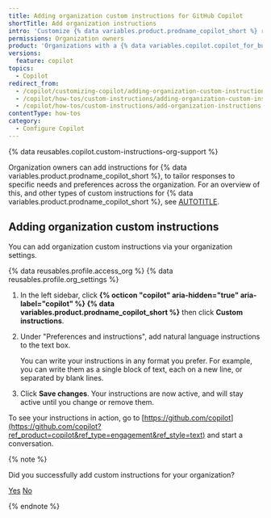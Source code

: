 ```yaml
---
title: Adding organization custom instructions for GitHub Copilot
shortTitle: Add organization instructions
intro: 'Customize {% data variables.product.prodname_copilot_short %} responses for members of your organization.'
permissions: Organization owners
product: 'Organizations with a {% data variables.copilot.copilot_for_business %} or {% data variables.copilot.copilot_enterprise %} plan'
versions:
  feature: copilot
topics:
  - Copilot
redirect_from:
  - /copilot/customizing-copilot/adding-organization-custom-instructions-for-github-copilot
  - /copilot/how-tos/custom-instructions/adding-organization-custom-instructions-for-github-copilot
  - /copilot/how-tos/custom-instructions/add-organization-instructions
contentType: how-tos
category: 
  - Configure Copilot
---
```


{% data reusables.copilot.custom-instructions-org-support %}

Organization owners can add instructions for {% data variables.product.prodname_copilot_short %}, to tailor responses to specific needs and preferences across the organization. For an overview of this, and other types of custom instructions for {% data variables.product.prodname_copilot_short %}, see [AUTOTITLE](/copilot/concepts/about-customizing-github-copilot-chat-responses?tool=webui).

## Adding organization custom instructions

You can add organization custom instructions via your organization settings.

{% data reusables.profile.access_org %}
{% data reusables.profile.org_settings %}

1. In the left sidebar, click **{% octicon "copilot" aria-hidden="true" aria-label="copilot" %} {% data variables.product.prodname_copilot_short %}** then click **Custom instructions**.
1. Under "Preferences and instructions", add natural language instructions to the text box.

   You can write your instructions in any format you prefer. For example, you can write them as a single block of text, each on a new line, or separated by blank lines.
1. Click **Save changes**. Your instructions are now active, and will stay active until you change or remove them.

To see your instructions in action, go to [https://github.com/copilot](https://github.com/copilot?ref_product=copilot&ref_type=engagement&ref_style=text) and start a conversation.

{% note %}

Did you successfully add custom instructions for your organization?

<a href="https://docs.github.io/success-test/yes.html" target="_blank" class="btn btn-outline mt-3 mr-3 no-underline"><span>Yes</span></a>  <a href="https://docs.github.io/success-test/no.html" target="_blank" class="btn btn-outline mt-3 mr-3 no-underline"><span>No</span></a>

{% endnote %}
